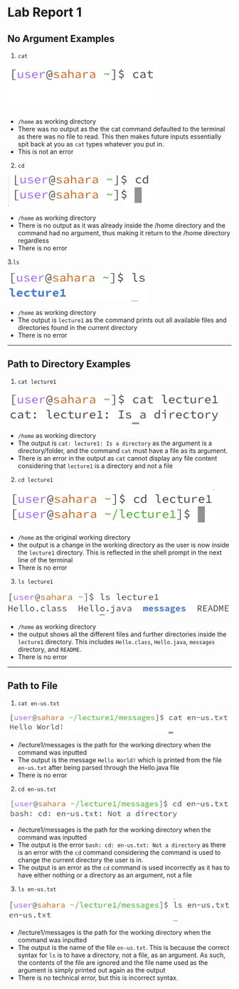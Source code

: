 # Lab Report 1

## No Argument Examples
1. <code>cat</code> 

![Image](/More_Images/cat_example1.png)

- `/home` as working directory
- There was no output as the the cat command defaulted to the terminal as there was no file to read. This then makes future inputs essentially spit back at you as <code>cat</code> types whatever you put in.
- This is not an error 

2. <code>cd</code>

![Image](/More_Images/cd_example1.png)

- `/home` as working directory
- There is no output as it was already inside the /home directory and the command had no argument, thus making it return to the /home directory regardless 
- There is no error

3.<code>ls</code>

![Image](/More_Images/ls_example1.png)

- `/home` as working directory
- The output is <code>lecture1</code> as the command prints out all available files and directories found in the current directory
- There is no error

---

## Path to Directory Examples
1. <code>cat lecture1</code> 

![Image](/More_Images/cat_example2.png)

- `/home` as working directory
- The output is <code>cat: lecture1: Is a directory</code> as the argument is a directory/folder, and the command <code>cat</code> must have a file as its argument.
- There is an error in the output as <code>cat</code> cannot display any file content considering that <code>lecture1</code> is a directory and not a file

2. <code>cd lecture1</code>

![Image](/More_Images/cd_example2.png)

- `/home` as the original working directory
- the output is a change in the working directory as the user is now inside the <code>lecture1</code> directory. This is reflected in the shell prompt in the next line of the terminal
- There is no error

3. <code>ls lecture1</code>

![Image](/More_Images/ls_example2.png)

- `/home` as working directory
- the output shows all the different files and further directories inside the <code>lecture1</code> directory. This includes `Hello.class`, `Hello.java`, `messages` directory, and `README`.
- There is no error

---

## Path to File
1. `cat en-us.txt`

![Image](/More_Images/cat_example3.png)

- /lecture1/messages is the path for the working directory when the command was inputted
- The output is the message `Hello World!` which is printed from the file `en-us.txt` after being parsed through the Hello.java file
- There is no error

2. `cd en-us.txt`

![Image](/More_Images/cd_example3.png)

- /lecture1/messages is the path for the working directory when the command was inputted
- The output is the error `bash: cd: en-us.txt: Not a directory` as there is an error with the `cd` command considering the command is used to change the current directory the user is in.
- The output is an error as the `cd` command is used incorrectly as it has to have either nothing or a directory as an argument, not a file

3. `ls en-us.txt`

![Image](/More_Images/ls_example3.png)

- /lecture1/messages is the path for the working directory when the command was inputted
- The output is the name of the file `en-us.txt`. This is because the correct syntax for `ls` is to have a directory, not a file, as an argument. As such, the contents of the file are ignored and the file name used as the argument is simply printed out again as the output
- There is no technical error, but this is incorrect syntax. 
